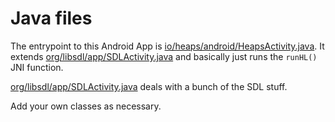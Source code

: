 # Java files

The entrypoint to this Android App is [io/heaps/android/HeapsActivity.java](io/heaps/android/HeapsActivity.java). It extends [org/libsdl/app/SDLActivity.java](org/libsdl/app/SDLActivity.java) and basically just runs the `runHL()` JNI function.

[org/libsdl/app/SDLActivity.java](org/libsdl/app/SDLActivity.java) deals with a bunch of the SDL stuff.  

Add your own classes as necessary.